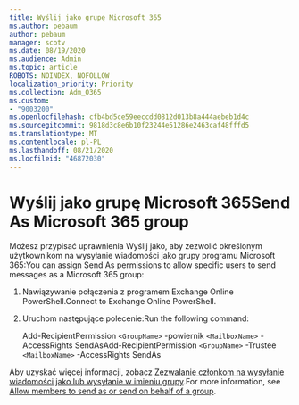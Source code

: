 ```yaml
---
title: Wyślij jako grupę Microsoft 365
ms.author: pebaum
author: pebaum
manager: scotv
ms.date: 08/19/2020
ms.audience: Admin
ms.topic: article
ROBOTS: NOINDEX, NOFOLLOW
localization_priority: Priority
ms.collection: Adm_O365
ms.custom:
- "9003200"
ms.openlocfilehash: cfb4bd5ce59eeccdd0812d013b8a444aebeb1d4c
ms.sourcegitcommit: 9818d3c8e6b10f23244e51286e2463caf48fffd5
ms.translationtype: MT
ms.contentlocale: pl-PL
ms.lasthandoff: 08/21/2020
ms.locfileid: "46872030"
---
```

# <a name="send-as-microsoft-365-group"></a><span data-ttu-id="06ee6-102">Wyślij jako grupę Microsoft 365</span><span class="sxs-lookup"><span data-stu-id="06ee6-102">Send As Microsoft 365 group</span></span>

<span data-ttu-id="06ee6-103">Możesz przypisać uprawnienia Wyślij jako, aby zezwolić określonym użytkownikom na wysyłanie wiadomości jako grupy programu Microsoft 365:</span><span class="sxs-lookup"><span data-stu-id="06ee6-103">You can assign Send As permissions to allow specific users to send messages as a Microsoft 365 group:</span></span>  

1. <span data-ttu-id="06ee6-104">Nawiązywanie połączenia z programem Exchange Online PowerShell.</span><span class="sxs-lookup"><span data-stu-id="06ee6-104">Connect to Exchange Online PowerShell.</span></span>  

2. <span data-ttu-id="06ee6-105">Uruchom następujące polecenie:</span><span class="sxs-lookup"><span data-stu-id="06ee6-105">Run the following command:</span></span>  

    <span data-ttu-id="06ee6-106">Add-RecipientPermission `<GroupName>` -powiernik `<MailboxName>` -AccessRights SendAs</span><span class="sxs-lookup"><span data-stu-id="06ee6-106">Add-RecipientPermission `<GroupName>` -Trustee `<MailboxName>` -AccessRights SendAs</span></span>

<span data-ttu-id="06ee6-107">Aby uzyskać więcej informacji, zobacz [Zezwalanie członkom na wysyłanie wiadomości jako lub wysyłanie w imieniu grupy](https://docs.microsoft.com/microsoft-365/admin/create-groups/allow-members-to-send-as-or-send-on-behalf-of-group?view=o365-worldwide).</span><span class="sxs-lookup"><span data-stu-id="06ee6-107">For more information, see [Allow members to send as or send on behalf of a group](https://docs.microsoft.com/microsoft-365/admin/create-groups/allow-members-to-send-as-or-send-on-behalf-of-group?view=o365-worldwide).</span></span>